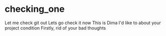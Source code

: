 # checking_one
Let me check git out
Lets go check it now
This is Dima I'd like to about your project condition
Firstly, rid of your bad thoughts
